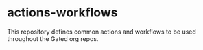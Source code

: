 # actions-workflows
This repository defines common actions and workflows to be used throughout the Gated org repos.
